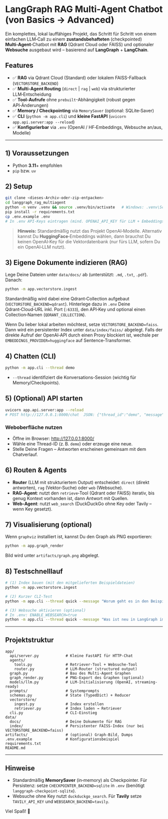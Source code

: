 # LangGraph RAG Multi‑Agent Chatbot (von Basics → Advanced)

Ein komplettes, lokal lauffähiges Projekt, das Schritt für Schritt von einem einfachen LLM‑Call
zu einem **zustandsbehafteten** (checkpointed) **Multi‑Agent**‑Chatbot mit **RAG** (Qdrant Cloud oder FAISS) und optionaler **Websuche**
ausgebaut wird – basierend auf **LangGraph** + **LangChain**.

## Features
- ✅ **RAG** via Qdrant Cloud (Standard) oder lokalem FAISS-Fallback (`VECTORSTORE_BACKEND`)
- ✅ **Multi‑Agent Routing** (`direct` | `rag` | `web`) via strukturierter LLM‑Entscheidung
- ✅ **Tool‑Aufrufe** ohne `prebuilt`-Abhängigkeit (robust gegen API‑Änderungen)
- ✅ **Memory / Checkpointing** via `MemorySaver` (optional: SQLite‑Saver)
- ✅ **CLI** (`python -m app.cli`) und **kleine FastAPI** (`uvicorn app.api.server:app --reload`)
- ✅ **Konfigurierbar** via `.env` (OpenAI / HF‑Embeddings, Websuche an/aus, Modelle)

---

## 1) Voraussetzungen
- Python **3.11**+ empfohlen
- `pip` bzw. `uv`

## 2) Setup
```bash
git clone <dieses-Archiv-oder-zip-entpacken>
cd langgraph_rag_multiagent
python -m venv .venv && source .venv/bin/activate   # Windows: .venv\Scripts\activate
pip install -r requirements.txt
cp .env.example .env
# In .env API-Keys eintragen (mind. OPENAI_API_KEY für LLM + Embeddings, falls OpenAI gewählt)
```

> **Hinweis:** Standardmäßig nutzt das Projekt OpenAI‑Modelle. Alternativ kannst Du **HuggingFace**‑Embeddings wählen,
> dann brauchst Du keinen OpenAI‑Key für die Vektordatenbank (nur fürs LLM, sofern Du ein OpenAI‑LLM nutzt).

## 3) Eigene Dokumente indizieren (RAG)
Lege Deine Dateien unter `data/docs/` ab (unterstützt: `.md`, `.txt`, `.pdf`). Danach:
```bash
python -m app.vectorstore.ingest
```
Standardmäßig wird dabei eine Qdrant‑Collection aufgebaut (`VECTORSTORE_BACKEND=qdrant`).
Hinterlege dazu in `.env` Deine Qdrant‑Cloud‑URL inkl. Port (`:6333`), den API‑Key und
optional einen Collection‑Namen (`QDRANT_COLLECTION`).

Wenn Du lieber lokal arbeiten möchtest, setze `VECTORSTORE_BACKEND=faiss`. Dann wird ein
persistenter Index unter `data/index/faiss/` abgelegt. Falls der direkte Aufruf der
OpenAI‑API durch einen Proxy blockiert ist, wechsle per `EMBEDDINGS_PROVIDER=huggingface`
auf Sentence‑Transformer.

## 4) Chatten (CLI)
```bash
python -m app.cli --thread demo
```
- `--thread` identifiziert die Konversations-Session (wichtig für Memory/Checkpoints).

## 5) (Optional) API starten
```bash
uvicorn app.api.server:app --reload
# POST http://127.0.0.1:8000/chat  JSON: {"thread_id":"demo", "message":"<Deine Frage>"}
```

### Weboberfläche nutzen
- Öffne im Browser: http://127.0.0.1:8000/
- Wähle eine Thread-ID (z. B. `demo`) oder erzeuge eine neue.
- Stelle Deine Fragen – Antworten erscheinen gemeinsam mit dem Chatverlauf.

## 6) Routen & Agents
- **Router** (LLM mit strukturiertem Output) entscheidet: `direct` (direkt antworten), `rag` (Vektor‑Suche) oder `web` (Websuche).
- **RAG‑Agent**: nutzt den `retrieve`‑Tool (Qdrant oder FAISS) iterativ, bis genug Kontext vorhanden ist, dann Antwort mit Quellen.
- **Web‑Agent**: nutzt `web_search` (DuckDuckGo ohne Key oder Tavily – wenn Key gesetzt).

## 7) Visualisierung (optional)
Wenn `graphviz` installiert ist, kannst Du den Graph als PNG exportieren:
```bash
python -m app.graph_render
```
Bild wird unter `artifacts/graph.png` abgelegt.

## 8) Testschnelllauf
```bash
# (1) Index bauen (mit den mitgelieferten Beispieldateien)
python -m app.vectorstore.ingest

# (2) Kurzer CLI-Test
python -m app.cli --thread quick --message "Worum geht es in den Beispieldokumenten?"

# (3) Websuche aktivieren (optional)
# In .env: ENABLE_WEBSEARCH=true
python -m app.cli --thread quick --message "Was ist neu in LangGraph im Jahr 2025?"
```

---

## Projektstruktur
```
app/
  api/server.py            # Kleine FastAPI für HTTP-Chat
  agents/
    tools.py               # Retriever-Tool + Websuche-Tool
    router.py              # LLM-Router (structured output)
  graph.py                 # Bau des Multi-Agent Graphen
  graph_render.py          # PNG-Export des Graphen (optional)
  models/llm.py            # LLM-Initialisierung (OpenAI, streaming-ready)
  prompts/                 # Systemprompts
  schemas.py               # State (TypedDict) + Reducer
  vectorstore/
    ingest.py              # Index erstellen
    retriever.py           # Index laden → Retriever
  cli.py                   # CLI-Einstieg
data/
  docs/                    # Deine Dokumente für RAG
  index/                   # Persistenter FAISS-Index (nur bei VECTORSTORE_BACKEND=faiss)
artifacts/                 # (optional) Graph-Bild, Dumps
.env.example               # Konfigurationsbeispiel
requirements.txt
README.md
```

---

## Hinweise
- Standardmäßig **MemorySaver** (in‑memory) als Checkpointer. Für Persistenz:
  setze `CHECKPOINTER_BACKEND=sqlite` in `.env` (benötigt `langgraph-checkpoint-sqlite`).
- Websuche ohne Key nutzt `duckduckgo_search`. Für **Tavily** setze `TAVILY_API_KEY` und `WEBSEARCH_BACKEND=tavily`.

Viel Spaß! 🚀
